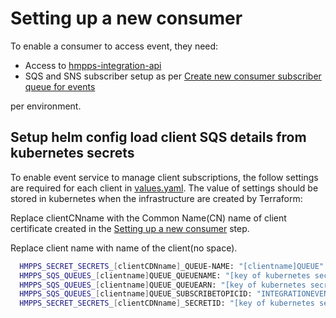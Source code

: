 # Setting up a new consumer

To enable a consumer to access event, they need:

- Access to [hmpps-integration-api](https://github.com/ministryofjustice/hmpps-integration-api/tree/main)
- SQS and SNS subscriber setup as per [Create new consumer subscriber queue for events](https://github.com/ministryofjustice/hmpps-integration-api/blob/main/docs/guides/setting-up-a-new-consumer.md#create-new-consumer-subscriber-queue-for-events)

per environment.

## Setup helm config load client SQS details from kubernetes secrets

To enable event service to manage client subscriptions, the follow settings are required for each client in [values.yaml](..%2F..%2Fhelm_deploy%2Fhmpps-integration-events%2Fvalues.yaml). The value of settings should be stored in kubernetes when the infrastructure are created by Terraform:

Replace clientCNname with the Common Name(CN) name of client certificate created in the [Setting up a new consumer](https://github.com/ministryofjustice/hmpps-integration-api/blob/main/docs/guides/setting-up-a-new-consumer.md) step. 

Replace client name with name of the client(no space).
```bash
  HMPPS_SECRET_SECRETS_[clientCDNname]_QUEUE-NAME: "[clientname]QUEUE"
  HMPPS_SQS_QUEUES_[clientname]QUEUE_QUEUENAME: "[key of kubernetes secret]"
  HMPPS_SQS_QUEUES_[clientname]QUEUE_QUEUEARN: "[key of kubernetes secret]"
  HMPPS_SQS_QUEUES_[clientname]QUEUE_SUBSCRIBETOPICID: "INTEGRATIONEVENTTOPIC"
  HMPPS_SECRET_SECRETS_[clientCDNname]_SECRETID: "[key of kubernetes secret]"
```
